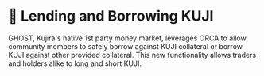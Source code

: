 # 🤝 Lending and Borrowing KUJI

GHOST, Kujira's native 1st party money market, leverages ORCA to allow community members to safely borrow against KUJI collateral or borrow KUJI against other provided collateral. This new functionality allows traders and holders alike to long and short KUJI. &#x20;

